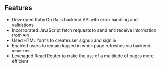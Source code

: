 
## Features
- Developed Ruby On Rails backend API with error handling and validations
- Incorporated JavaScript fetch requests to send and receive information from API
- Used HTML forms to create user signup and sign in
- Enabled users to remain logged in when page refreshes via backend sessions
- Leveraged React Router to make the use of a multitude of pages more efficient
